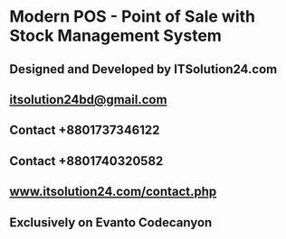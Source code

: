 # Modern POS - Point of Sale with Stock Management System

## Designed and Developed by ITSolution24.com

## itsolution24bd@gmail.com
## Contact +8801737346122
## Contact +8801740320582

## www.itsolution24.com/contact.php


## Exclusively on Evanto Codecanyon